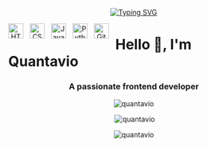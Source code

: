 <p align="center">
  <a href="https://github.com/DenverCoder1/readme-typing-svg">
    <a href="https://git.io/typing-svg"><img src="https://readme-typing-svg.demolab.com?font=Fira+Code&pause=1000&width=435&lines=Front-End+Developer;Always+learning+new+things;1%2B+year+of+coding+experience" alt="Typing SVG" /></a>
  </a>
</p>

<div align="center">
  <img align="left" alt="HTML" width="30px" style="padding-right:10px;" src="https://cdn.jsdelivr.net/gh/devicons/devicon/icons/html5/html5-plain.svg" />
  <img align="left" alt="CSS" width="30px" style="padding-right:10px;" src="https://cdn.jsdelivr.net/gh/devicons/devicon/icons/css3/css3-plain.svg" />
  <img align="left" alt="JavaScript" width="30px" style="padding-right:10px;" src="https://cdn.jsdelivr.net/gh/devicons/devicon/icons/javascript/javascript-plain.svg" />
  <img align="left" alt="Python" width="30px" style="padding-right:10px;" src="https://cdn.jsdelivr.net/gh/devicons/devicon/icons/python/python-plain.svg" />
  <img align="left" alt="GitHub" width="30px" style="padding-right:10px;" src="https://cdn.jsdelivr.net/gh/devicons/devicon/icons/github/github-original.svg" />
</div>

<h1 align="left">Hello 👋, I'm Quantavio</h1>
<h3 align="center">A passionate frontend developer</h3>

<p align="center"><img src="https://github-readme-stats.vercel.app/api/top-langs?username=quantavio&show_icons=true&locale=en&layout=compact" alt="quantavio" /></p>

<p align="center">&nbsp;<img src="https://github-readme-stats.vercel.app/api?username=quantavio&show_icons=true&locale=en" alt="quantavio" /></p>

<p align="center"><img src="https://github-readme-streak-stats.herokuapp.com/?user=quantavio&" alt="quantavio" /></p>
